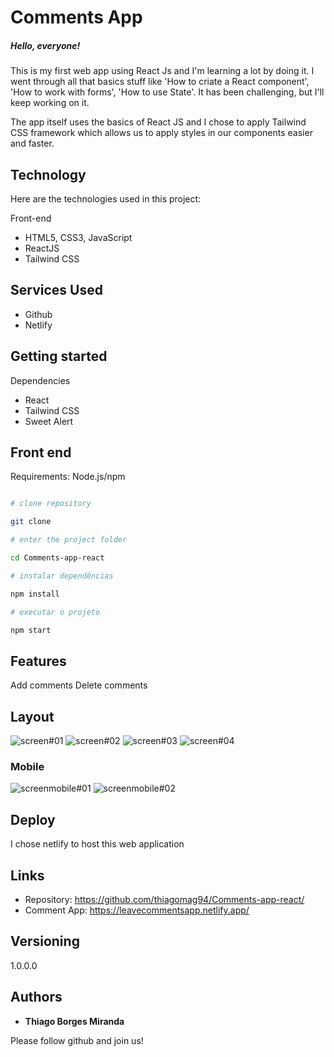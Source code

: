 # Comments App

##### Hello, everyone!

This is my first web app using React Js and I'm learning a lot by doing it. I went through all that basics stuff like 'How to criate a React component', 'How to work with forms', 'How to use State'. It has been challenging, but I'll keep working on it.

The app itself uses the basics of React JS and I chose to apply Tailwind CSS framework which allows us to apply styles in our components easier and faster.

## Technology 

Here are the technologies used in this project:

Front-end
* HTML5, CSS3, JavaScript
* ReactJS
* Tailwind CSS

## Services Used

* Github
* Netlify

## Getting started

 Dependencies
  - React
  - Tailwind CSS
  - Sweet Alert
  


##  Front end

Requirements: Node.js/npm 

```bash

# clone repository

git clone 

# enter the project folder

cd Comments-app-react

# instalar dependências

npm install

# executar o projeto

npm start

```


## Features 

Add comments
Delete comments

## Layout

![screen#01](https://user-images.githubusercontent.com/20890806/206933430-3c18c6a3-25ca-4001-ade0-7e74ce00221b.PNG)
![screen#02](https://user-images.githubusercontent.com/20890806/206933438-375c26b8-d9db-49ab-af3a-879d88341806.PNG)
![screen#03](https://user-images.githubusercontent.com/20890806/206933446-1fe4b84d-a16d-4b0c-ac4e-2bf417156617.PNG)
![screen#04](https://user-images.githubusercontent.com/20890806/206933457-d9d12249-49fa-44f8-89af-13299b72683a.PNG)

### Mobile
![screenmobile#01](https://user-images.githubusercontent.com/20890806/206933469-d1ef7093-4a8a-4b0a-8f79-bd214860ea62.PNG)
![screenmobile#02](https://user-images.githubusercontent.com/20890806/206933484-719eabd4-c86c-4802-91ab-9190ef5d1907.PNG)




## Deploy

I chose netlify to host this web application





## Links
  - Repository: https://github.com/thiagomag94/Comments-app-react/
  - Comment App: https://leavecommentsapp.netlify.app/


  ## Versioning

  1.0.0.0


  ## Authors

  * **Thiago Borges Miranda** 

  Please follow github and join us!
 



